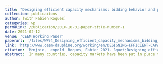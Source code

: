 ```yaml
---
title: "Designing efficient capacity mechanisms: bidding behavior and product definition"
collection: publications
author: (with Fabien Roques)
categories: wp
permalink: /publication/2010-10-01-paper-title-number-1
date: 2021-02-12
venue: 'CEEM Working Paper'
paperurl: '/files/WP54_Designing_efficient_capacity_mechanisms_bidding_behavior_and_product_definition_.pdf'
link: 'http://www.ceem-dauphine.org/working/en/DESIGNING-EFFICIENT-CAPACITY-MECHANISMS-BIDDING-BEHAVIOR-AND-PRODUCT-DEFINITION'
citation: 'Monjoie, Leopold. Roques, Fabien 2021. &quot;Designing efficient capacity mechanisms: bidding behavior and product definition.&quot; <i>CEEM Working Paper</i> 54.'
abstract:  In many countries, capacity markets have been put in place to supplement wholesale markets revenues to ensure an adequate generation capacity to maintain security of supply. This paper studies the bidding behavior in those markets and how it can be affected by different capacity product designs. A capacity market allows producers to lock in revenues in advance in exchange for their commitment to being available over a future period on wholesale markets. Producers' participation depends on the opportunity cost of making the investment available. When the commitment is made, the profitability of the plant is uncertain. The canonical framework is based on a net present value model, where the capacity bid is equal to the expected loss on the energy market. However, this does not recognize managerial flexibility and assumes that the plant cannot react to future market conditions. Thus, we propose a novel approach to conceptualize capacity bids using real options theory, where the opportunity cost is represented as an option on the spread that drives the profitability of the plant. First, we define a bid in a one-period capacity market as a European Put Option. Then, we expand to a multi-period setting in which capacity bids can be evaluated as a modified Basket Option. Our model provides new insights on the interplay between the product/commitment duration and on capacity bid. Using the real options approach, the model presents a first attempt to untangle the different drivers of the opportunity cost for providing capacity availability. We analyze the determinants of the option value concomitantly with the length of the procurement and deduce some policy implications for the product's design. Finally, we provide a numerical illustration of this issue using data from the French power system. 
---
```

